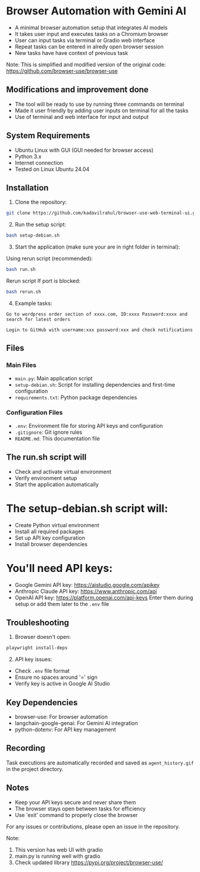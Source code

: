 # Browser Automation with Gemini AI

- A minimal browser automation setup that integrates AI models
- It takes user input and executes tasks on a Chromium browser
- User can input tasks via terminal or Gradio web interface
- Repeat tasks can be entered in alredy open browser session
- New tasks have have context of previous task

Note: This is simplified and modified version of the original code: https://github.com/browser-use/browser-use

## Modifications and improvement done
- The tool will be ready to use by running three commands on terminal
- Made it user friendly by adding user inputs on terminal for all the tasks
- Use of terminal and web interface for input and output

## System Requirements
- Ubuntu Linux with GUI (GUI needed for browser access)
- Python 3.x
- Internet connection
- Tested on Linux Ubuntu 24.04

## Installation

1. Clone the repository:
```bash
git clone https://github.com/kadavilrahul/browser-use-web-terminal-ui.git && cd browser-use-web-terminal-ui
```

2. Run the setup script:
```bash
bash setup-debian.sh
```

3. Start the application (make sure your are in right folder in terminal):

Using rerun script (recommended):
```bash
bash run.sh
```

Rerun script If port is blocked:
```bash
bash rerun.sh
```

4. Example tasks:
```
Go to wordpress order section of xxxx.com, ID:xxxx Password:xxxx and search for latest orders
```
```
Login to GitHub with username:xxx password:xxx and check notifications
```

## Files

### Main Files
- `main.py`: Main application script
- `setup-debian.sh`: Script for installing dependencies and first-time configuration
- `requirements.txt`: Python package dependencies

### Configuration Files
- `.env`: Environment file for storing API keys and configuration
- `.gitignore`: Git ignore rules
- `README.md`: This documentation file

## The run.sh script will
- Check and activate virtual environment
- Verify environment setup
- Start the application automatically

# The setup-debian.sh script will:
- Create Python virtual environment
- Install all required packages
- Set up API key configuration
- Install browser dependencies

# You'll need API keys:
- Google Gemini API key: https://aistudio.google.com/apikey
- Anthropic Claude API key: https://www.anthropic.com/api
- OpenAI API key: https://platform.openai.com/api-keys
Enter them during setup or add them later to the `.env` file

## Troubleshooting

1. Browser doesn't open:
```bash
playwright install-deps
```

2. API key issues:
- Check `.env` file format
- Ensure no spaces around '=' sign
- Verify key is active in Google AI Studio

## Key Dependencies
- browser-use: For browser automation
- langchain-google-genai: For Gemini AI integration
- python-dotenv: For API key management

## Recording
Task executions are automatically recorded and saved as `agent_history.gif` in the project directory.

## Notes
- Keep your API keys secure and never share them
- The browser stays open between tasks for efficiency
- Use 'exit' command to properly close the browser

For any issues or contributions, please open an issue in the repository.

Note:
1. This version has web UI with gradio
2. main.py is running well with gradio
3. Check updated library https://pypi.org/project/browser-use/
